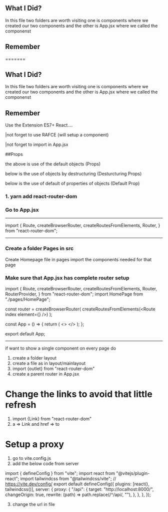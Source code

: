 ## What I Did?

In this file two folders are worth visiting one is components where we created our two components and the other is App.jsx where we called the componenst

## Remember

=======

## What I Did?

In this file two folders are worth visiting one is components where we created our two components and the other is App.jsx where we called the componenst

## Remember

Use the Extension ES7+ React....

|not forget to use RAFCE (will setup a component)

|not forget to import in App.jsx

##Props

the above is use of the default objects (Props)

below is the use of objects by destructuring (Desturcturing Props)

below is the use of default of properties of objects (Default Prop)

### 1. yarn add react-router-dom

### Go to App.jsx

---

import {
Route,
createBrowserRouter,
createRoutesFromElements,
Router,
} from "react-router-dom";

---

### Create a folder Pages in src

Create Homepage file in pages import the components needed for that page

### Make sure that App.jsx has complete router setup

import {
Route,
createBrowserRouter,
createRoutesFromElements,
Router,
RouterProvider,
} from "react-router-dom";
import HomePage from "./pages/HomePage";

const router = createBrowserRouter(
createRoutesFromElements(<Route index element={<HomePage />} />)
);

const App = () => {
return (
<>
<RouterProvider router={router} />
</>
);
};

export default App;

---

if want to show a single component on every page do

1. create a folder layout
2. create a file as in layout/mainlayout
3. import {outlet} from "react-router-dom"
4. create a parent router in App.jsx

# Change the links to avoid that little refresh

1. import {Link} from "react-router-dom"
2. a => Link and href => to

# Setup a proxy

1. go to vite.config.js
2. add the below code from server

import { defineConfig } from "vite";
import react from "@vitejs/plugin-react";
import tailwindcss from "@tailwindcss/vite";
// https://vite.dev/config/
export default defineConfig({
plugins: [react(), tailwindcss()],
server: {
proxy: {
"/api": {
target: "http://localhost:8000/",
changeOrigin: true,
rewrite: (path) => path.replace(/^\/api/, ""),
},
},
},
});

3. change the url in file
